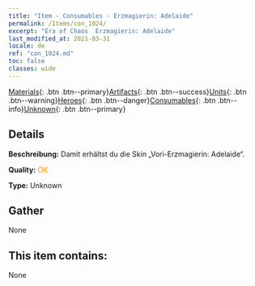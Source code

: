 ```yaml
---
title: "Item - Consumables - Erzmagierin: Adelaide"
permalink: /Items/con_1024/
excerpt: "Era of Chaos  Erzmagierin: Adelaide"
last_modified_at: 2021-03-31
locale: de
ref: "con_1024.md"
toc: false
classes: wide
---
```

 [Materials](/de/Items/){: .btn .btn--primary}[Artifacts](/de/Items/Artifacts/){: .btn .btn--success}[Units](/de/Items/Units/){: .btn .btn--warning}[Heroes](/de/Items/Heroes/){: .btn .btn--danger}[Consumables](/de/Items/Consumables/){: .btn .btn--info}[Unknown](/de/Items/Unknown/){: .btn .btn--primary}

## Details
 **Beschreibung:** Damit erhältst du die Skin „Vori-Erzmagierin: Adelaide“.

 **Quality:** <span style="color: #FF8C00">OK</span>

 **Type:** Unknown

## Gather

  None

## This item contains:

  None

